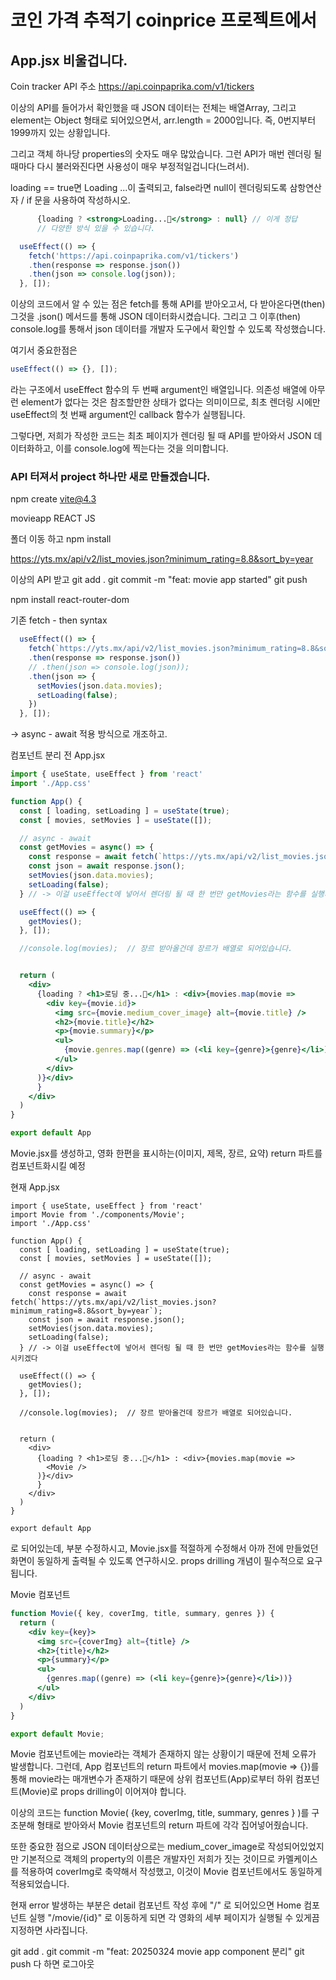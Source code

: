 # 코인 가격 추적기 coinprice 프로젝트에서

## App.jsx 비울겁니다.

Coin tracker API 주소
https://api.coinpaprika.com/v1/tickers

이상의 API를 들어가서 확인했을 때 JSON 데이터는 전체는 배열Array, 그리고 element는 Object 형태로 되어있으면서, arr.length = 2000입니다.
즉, 0번지부터 1999까지 있는 상황입니다.

그리고 객체 하나당 properties의 숫자도 매우 많았습니다. 그런 API가 매번 렌더링 될때마다 다시 불러와진다면 사용성이 매우 부정적일겁니다(느려서).

loading == true면 Loading ...이 출력되고,
false라면 null이 렌더링되도록 삼항연산자 / if 문을 사용하여 작성하시오.

```jsx
      {loading ? <strong>Loading...🛴</strong> : null} // 이게 정답
      // 다양한 방식 있을 수 있습니다.
```

```jsx
  useEffect(() => {
    fetch('https://api.coinpaprika.com/v1/tickers')
    .then(response => response.json())
    .then(json => console.log(json));
  }, []);
```

이상의 코드에서 알 수 있는 점은 fetch를 통해 API를 받아오고서, 다 받아온다면(then) 그것을 .json() 메서드를 통해 JSON 데이터화시켰습니다. 그리고 그 이후(then) console.log를 통해서 json 데이터를 개발자 도구에서 확인할 수 있도록 작성했습니다.

여기서 중요한점은
```jsx
useEffect(() => {}, []);
```
라는 구조에서 useEffect 함수의 두 번째 argument인 배열입니다.
의존성 배열에 아무런 element가 없다는 것은 참조할만한 상태가 없다는 의미이므로, 최초 렌더링 시에만 useEffect의 첫 번째 argument인 callback 함수가 실행됩니다.

그렇다면, 저희가 작성한 코드는
최초 페이지가 렌더링 될 때 API를 받아와서 JSON 데이터화하고, 이를 console.log에 찍는다는 것을 의미합니다.

### API 터져서 project 하나만 새로 만들겠습니다.

npm create vite@4.3

movieapp
REACT
JS

폴더 이동 하고
npm install

https://yts.mx/api/v2/list_movies.json?minimum_rating=8.8&sort_by=year

이상의 API 받고
git add .
git commit -m "feat: movie app started"
git push

npm install react-router-dom


기존 fetch - then syntax
```jsx
  useEffect(() => {
    fetch(`https://yts.mx/api/v2/list_movies.json?minimum_rating=8.8&sort_by=year`)
    .then(response => response.json())
    // .then(json => console.log(json));
    .then(json => {
      setMovies(json.data.movies);
      setLoading(false);
    })
  }, []);
```
-> async - await 적용 방식으로 개조하고.


컴포넌트 분리 전 App.jsx
```jsx
import { useState, useEffect } from 'react'
import './App.css'

function App() {
  const [ loading, setLoading ] = useState(true);
  const [ movies, setMovies ] = useState([]);

  // async - await
  const getMovies = async() => {
    const response = await fetch(`https://yts.mx/api/v2/list_movies.json?minimum_rating=8.8&sort_by=year`);
    const json = await response.json();
    setMovies(json.data.movies);
    setLoading(false);
  } // -> 이걸 useEffect에 넣어서 렌더링 될 때 한 번만 getMovies라는 함수를 실행시키겠다

  useEffect(() => {
    getMovies();
  }, []);

  //console.log(movies);  // 장르 받아올건데 장르가 배열로 되어있습니다.


  return (
    <div>
      {loading ? <h1>로딩 중...🚗</h1> : <div>{movies.map(movie => 
        <div key={movie.id}>
          <img src={movie.medium_cover_image} alt={movie.title} />
          <h2>{movie.title}</h2>
          <p>{movie.summary}</p>
          <ul>
            {movie.genres.map((genre) => (<li key={genre}>{genre}</li>))}
          </ul>
        </div>
      )}</div>
      }
    </div>
  )
}

export default App

```

Movie.jsx를 생성하고, 영화 한편을 표시하는(이미지, 제목, 장르, 요약) return
파트를 컴포넌트화시킬 예정

현재 App.jsx

```
import { useState, useEffect } from 'react'
import Movie from './components/Movie';
import './App.css'

function App() {
  const [ loading, setLoading ] = useState(true);
  const [ movies, setMovies ] = useState([]);

  // async - await
  const getMovies = async() => {
    const response = await fetch(`https://yts.mx/api/v2/list_movies.json?minimum_rating=8.8&sort_by=year`);
    const json = await response.json();
    setMovies(json.data.movies);
    setLoading(false);
  } // -> 이걸 useEffect에 넣어서 렌더링 될 때 한 번만 getMovies라는 함수를 실행시키겠다

  useEffect(() => {
    getMovies();
  }, []);

  //console.log(movies);  // 장르 받아올건데 장르가 배열로 되어있습니다.


  return (
    <div>
      {loading ? <h1>로딩 중...🚗</h1> : <div>{movies.map(movie => 
        <Movie />
      )}</div>
      }
    </div>
  )
}

export default App

```
로 되어있는데, <Movie /> 부분 수정하시고,
Movie.jsx를 적절하게 수정해서
아까 전에 만들었던 화면이 동일하게 출력될 수 있도록 연구하시오.
props drilling 개념이 필수적으로 요구됩니다.

Movie 컴포넌트
```jsx
function Movie({ key, coverImg, title, summary, genres }) {
  return (
    <div key={key}>
      <img src={coverImg} alt={title} />
      <h2>{title}</h2>
      <p>{summary}</p>
      <ul>
        {genres.map((genre) => (<li key={genre}>{genre}</li>))}
      </ul>
    </div>
  )
}

export default Movie;
```
Movie 컴포넌트에는 movie라는 객체가 존재하지 않는 상황이기 때문에 전체 오류가 발생합니다.
그런데, App 컴포넌트의 return 파트에서 movies.map(movie => {})를 통해 movie라는 매개변수가 존재하기 때문에 상위 컴포넌트(App)로부터 하위 컴포넌트(Movie)로 props drilling이 이어져야 합니다.

이상의 코드는 function Movie( {key, coverImg, title, summary, genres } )를 구조분해 형태로 받아와서
Movie 컴포넌트의 return 파트에 각각 집어넣어줬습니다.

또한 중요한 점으로 JSON 데이터상으로는 medium_cover_image로 작성되어있었지만 기본적으로 객체의 property의 이름은 개발자인 저희가 짓는 것이므로 카멜케이스를 적용하여 coverImg로 축약해서 작성했고, 이것이 Movie 컴포넌트에서도 동일하게 적용되었습니다.

현재 error 발생하는 부분은 detail 컴포넌트 작성 후에
"/" 로 되어있으면 Home 컴포넌트 실행
"/movie/{id}" 로 이동하게 되면 각 영화의 세부 페이지가 실행될 수 있게끔 지정하면 사라집니다.

git add .
git commit -m "feat: 20250324 movie app component 분리"
git push
다 하면 로그아웃